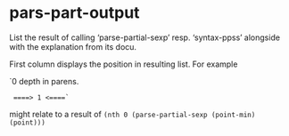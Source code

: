 # pars-part-output
List the result of calling ‘parse-partial-sexp’ resp. ‘syntax-ppss’
alongside with the explanation from its docu.

First column displays the position in resulting list.
For example

`0  depth in parens.

	 ====> 1 <====`

might relate to a result of
`(nth 0 (parse-partial-sexp (point-min) (point)))`



